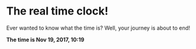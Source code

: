 # The real time clock!

Ever wanted to know what the time is? Well, your journey is about to end!

**The time is Nov 19, 2017, 10:19**